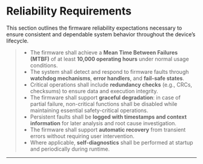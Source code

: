 # Reliability Requirements


This section outlines the firmware reliability expectations necessary to ensure consistent and dependable system behavior throughout the device’s lifecycle.

> - The firmware shall achieve a **Mean Time Between Failures (MTBF)** of at least **10,000 operating hours** under normal usage conditions.
> - The system shall detect and respond to firmware faults through **watchdog mechanisms**, **error handlers**, and **fail-safe states**.
> - Critical operations shall include **redundancy checks** (e.g., CRCs, checksums) to ensure data and execution integrity.
> - The firmware shall support **graceful degradation**: in case of partial failure, non-critical functions shall be disabled while maintaining essential safety-critical operations.
> - Persistent faults shall be **logged with timestamps and context information** for later analysis and root cause investigation.
> - The firmware shall support **automatic recovery** from transient errors without requiring user intervention.
> - Where applicable, **self-diagnostics** shall be performed at startup and periodically during runtime.


---
